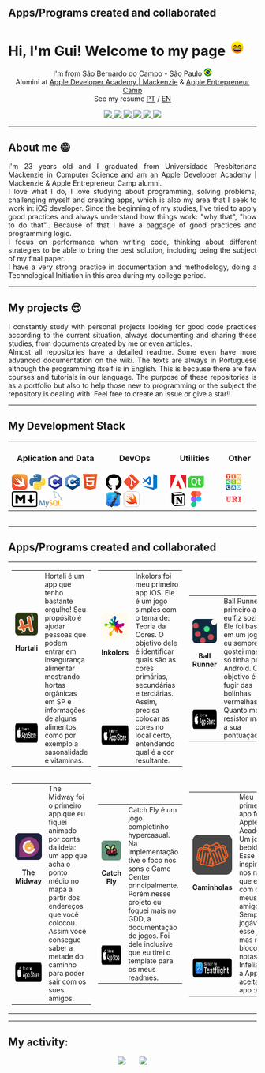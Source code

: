 ## Apps/Programs created and collaborated

# Hi, I'm Gui! Welcome to my page <img src="https://raw.githubusercontent.com/Gui25Reis/Gui25Reis/main/images/_gifs/smile.gif" width="35px"/>

<!-- Introdução -->
<p align="center">
    I'm from São Bernardo do Campo - São Paulo <img width="16" src="https://github.com/Gui25Reis/Gui25Reis/blob/main/images/_icons/Brasil-quadrado.png" alt="Brazil" /> 
    <br/>Alumini at <a href="https://developeracademy.mackenzie.br/">Apple Developer Academy | Mackenzie</a> & <a href="https://developer.apple.com/entrepreneur-camp/"> Apple Entrepreneur Camp</a>
    <br/>See my resume <a href="https://github.com/Gui25Reis/Gui25Reis/blob/main/files/CurriculoPT.pdf">PT</a> / <a href="https://github.com/Gui25Reis/Gui25Reis/blob/main/files/CurriculoEN.pdf">EN</a>
</p>

<!-- Redes sociais -->
<p align="center">
<!-- Instagram -->
    <a href="https://www.instagram.com/kings_25g/">
        <img src="https://img.shields.io/badge/Instagram-c13584?&style=flat-square&logo=instagram&logoColor=white" />
    </a>
<!-- Facebook -->
    <a href="https://www.facebook.com/kings25g/">
        <img src="https://img.shields.io/badge/Facebook-3b5998?&style=flat-square&logo=facebook&logoColor=white" />
    </a>
<!-- Linkedin -->
    <a href="https://www.linkedin.com/in/guilherme-reis-27583a1b7/">
        <img src="https://img.shields.io/badge/Linkedin-0e76a8?&style=flat-square&logo=linkedin&logoColor=white" />
    </a>
<!-- Medium -->
    <a href="https://medium.com/@kings_25g">
        <img src="https://img.shields.io/badge/Medium-000000?&style=flat-square&logo=Medium&logoColor=white" />
    </a>
<!-- App Store -->
    <a href="https://apps.apple.com/br/developer/guilherme-reis/id1572342595">
        <img src="https://img.shields.io/badge/AppStore-2076F3?&style=flat-square&logo=AppStore&logoColor=white" />
    </a>
<!-- Linktree -->
    <a href="https://linktr.ee/kings_25g">
        <img src="https://img.shields.io/badge/Linktree-43E660?&style=flat-square&logo=Linktree&logoColor=white" />
    </a>
</p>

----------
## About me 😁
<p align="justify">
    I'm 23 years old and I graduated from Universidade Presbiteriana Mackenzie in Computer Science and am an Apple Developer Academy | Mackenzie & Apple Entrepreneur Camp alumni.
    <br/>I love what I do, I love studying about programming, solving problems, challenging myself and creating apps, which is also my area that I seek to work in: iOS developer.
    Since the beginning of my studies, I've tried to apply good practices and always understand how things work: "why that", "how to do that".. Because of that I have a baggage of good practices and programming logic.
    <br/>I focus on performance when writing code, thinking about different strategies to be able to bring the best solution, including being the subject of my final paper.
    <br/>I have a very strong practice in documentation and methodology, doing a Technological Initiation in this area during my college period.
</p>

----------
## My projects 😎
<p align="justify">
    I constantly study with personal projects looking for good code practices according to the current situation, always documenting and sharing these studies, from documents created by me or even articles.
    <br/>Almost all repositories have a detailed readme. Some even have more advanced documentation on the wiki. The texts are always in Portuguese although the programming itself is in English. This is because there are few courses and tutorials in our language. The purpose of these repositories is as a portfolio but also to help those new to programming or the subject the repository is dealing with. Feel free to create an issue or give a star!!
</p>

----------
## My Development Stack
<table align="center" style="margin: 0px auto;">
    <tr>
        <td><h3 align="center">Aplication and Data</h3></td>
        <td><h3 align="center">DevOps</h3></td>
        <td><h3 align="center">Utilities</h3></td>
        <td><h3 align="center">Other</h3></td>
    </tr>
    <tr>
        <td>
            <img src="https://github.com/Gui25Reis/Gui25Reis/blob/main/images/_icons/Swift-quadrado.png"/>
            <img src="https://github.com/Gui25Reis/Gui25Reis/blob/main/images/_icons/Pyhon-quadrada.png"/>
            <img src="https://github.com/Gui25Reis/Gui25Reis/blob/main/images/_icons/C-quadrada.png"/>
            <img src="https://github.com/Gui25Reis/Gui25Reis/blob/main/images/_icons/Cpp-quadrada.png"/>
            <img src="https://github.com/Gui25Reis/Gui25Reis/blob/main/images/_icons/HTML-quadrado.png"/>
            <img src="https://github.com/Gui25Reis/Gui25Reis/blob/main/images/_icons/Markdown-quadrado.png"/>
            <a href="https://www.mysql.com/"><img src="https://github.com/Gui25Reis/Gui25Reis/blob/main/images/_icons/MySQL.png"/></a>
        </td>
        <td>
            <a href="https://github.com/Gui25Reis"><img src="https://github.com/Gui25Reis/Gui25Reis/blob/main/images/_icons/GitHub-quadrado.png"/></a>
            <a href="https://git-scm.com/"><img src="https://github.com/Gui25Reis/Gui25Reis/blob/main/images/_icons/Git-quadrada.png"/></a>
            <a href="https://code.visualstudio.com/"><img src="https://github.com/Gui25Reis/Gui25Reis/blob/main/images/_icons/VsCode-quadrado.png"/></a>
            <a href="https://apps.apple.com/br/app/xcode/id497799835"><img src="https://github.com/Gui25Reis/Gui25Reis/blob/main/images/_icons/XCode-quadrado.png"/></a>
            <a href="https://www.apple.com/br/swift/playgrounds/"><img src="https://github.com/Gui25Reis/Gui25Reis/blob/main/images/_icons/SwiftPlaygrounds-quadrado.png"/></a>
        </td>
        <td>
            <img src="https://github.com/Gui25Reis/Gui25Reis/blob/main/images/_icons/Adobe-quadrado.png"/>
            <a href="https://www.qt.io/"><img src="https://github.com/Gui25Reis/Gui25Reis/blob/main/images/_icons/QtDesigner-png.png"/></a>
            <a href="https://www.notion.so/product"><img src="https://github.com/Gui25Reis/Gui25Reis/blob/main/images/_icons/Notion-quadrado.png"/></a>
            <a href="https://www.figma.com/"><img src="https://github.com/Gui25Reis/Gui25Reis/blob/main/images/_icons/Figma-quadrado.png"/></a>
        </td>
        <td>
            <a href="https://www.tinkercad.com/users/4f5dpZ494Qs-kings25g?category=circuits&sort=likes&view_mode=default"><img src="https://github.com/Gui25Reis/Gui25Reis/blob/main/images/_icons/Tinkercad-png.png"/></a>
            <a href="https://www.urionlinejudge.com.br/judge/pt/profile/318386"><img src="https://github.com/Gui25Reis/Gui25Reis/blob/main/images/_icons/URI-quadrado.png"/></a>
    </tr>
</table>

<br/>

----------
## Apps/Programs created and collaborated
<table>
    <!-- >>>>>>>>>>>>>>>>>>>> Linha 01 <<<<<<<<<<<<<<<<<<<<<< -->
    <tr>
        <!-- Hortali -->
        <td>
            <table>
                <tr>
                    <td align="center">
                        <a href="https://github.com/Hortali/Hortali-App">
                            <img src="https://github.com/Gui25Reis/Gui25Reis/blob/main/images/_apps/Hortali-Logo.png"  alt="Logo app Hortali"/>
                        </a>
                        <p><b>Hortali</b></p>
                    </td>
                    <td rowspan="2" width = 400 valign="top">
                        Hortali é um app que tenho bastante orgulho! Seu propósito é ajudar pessoas que podem entrar em insegurança alimentar mostrando hortas orgânicas em SP e informações de alguns alimentos, como por exemplo a sasonalidade e vitaminas.
                    </td>
                </tr>
                <tr>
                    <td>
                        <a href="https://apps.apple.com/br/app/hortali/id6443548466">
                            <img src="https://github.com/Gui25Reis/Gui25Reis/blob/main/images/AppStore-Pt.png" height=40/>
                        </a>
                    </td>
                </tr>
            </table>
        </td>
        <!-- Inkolors -->
        <td>
            <table>
                <tr>
                    <td align="center">
                        <a href="https://github.com/Gui25Reis/Inkolors">
                            <img src="https://github.com/Gui25Reis/Gui25Reis/blob/main/images/_apps/Inkolors-logo.png" alt="Logo app Inkolors"/>
                        </a>
                        <p><b>Inkolors</b></p>
                    </td>
                    <td rowspan="2" width=400 valign="top">
                        Inkolors foi meu primeiro app iOS. Ele é um jogo simples com o tema de: Teoria da Cores. O objetivo dele é identificar quais são as cores primárias, secundárias e terciárias. Assim, precisa colocar as cores no local certo, entendendo qual é a cor resultante.
                    </td>
                </tr>
                <tr>
                    <td>
                        <a href="https://apps.apple.com/us/app/inkolors/id1572342593">
                            <img src="https://github.com/Gui25Reis/Gui25Reis/blob/main/images/AppStore-Pt.png" height=40/>
                        </a>
                    </td>
                </tr>
            </table>
        </td>
        <!-- Ball Runner -->
        <td>
            <table>
                <tr>
                    <td align="center">
                        <a href="https://github.com/Gui25Reis/Ball-Runner">
                            <img src="https://github.com/Gui25Reis/Gui25Reis/blob/main/images/_apps/Ball_Runner-Logo.png"  alt="Logo app Ball Runner"/>
                        </a>
                        <p><b>Ball Runner</b></p>
                    </td>
                    <td rowspan="2" width = 400 valign="top">
                        Ball Runner foi o primeiro app que eu fiz sozinho. Ele foi baseado em um jogo que eu sempre gostei mas que só tinha pra Android. O objetivo é você fugir das bolinhas vermelhas. Quanto mais resistor maior é a sua pontuação.
                    </td>
                </tr>
                <tr>
                    <td>
                        <a href="https://apps.apple.com/br/app/ball-runner/id1579613903">
                            <img src="https://github.com/Gui25Reis/Gui25Reis/blob/main/images/AppStore-Pt.png" height=40/>
                        </a>
                    </td>
                </tr>
            </table>
        </td>
        <!-- Coverless -->
        <td>
            <table>
                <tr>
                    <td align="center">
                        <a href="https://github.com/Gui25Reis/Coverless">
                            <img src="https://github.com/Gui25Reis/Gui25Reis/blob/main/images/_apps/Coverless-logo.png" alt="Logo app Coverless"/>
                        </a>
                        <p><b>Coverless</b></p>
                    </td>
                    <td rowspan="2" width = 400 valign="top">
                        Coverless foi um app com o objetivo de estudar a acessibilidade, desde seu propósito até as suas features. O app tem como objetivo indicar livros a partir das sinopse, sem olha a capa. Nesse app tive o foco com APIs principalmente.
                    </td>
                </tr>
                <tr>
                    <td>
                        <a href="https://apps.apple.com/us/app/coverless-your-book-sugestion/id1587382412">
                            <img src="https://github.com/Gui25Reis/Gui25Reis/blob/main/images/AppStore-Pt.png" height=40/>
                        </a>
                    </td>
                </tr>
            </table>
        </td>
    </tr>
    <!-- >>>>>>>>>>>>>>>>>>>> Linha 02 <<<<<<<<<<<<<<<<<<<<<< -->
    <tr>
        <!-- The Midway -->
        <td>
            <table>
                <tr>
                    <td align="center">
                        <a href="https://github.com/The-Midway/TheMidway-App">
                            <img src="https://github.com/Gui25Reis/Gui25Reis/blob/main/images/_apps/The_Midway-Logo.png"  alt="Logo app The Midway"/>
                        </a>
                        <p><b>The Midway</b></p>
                    </td>
                    <td rowspan="2" width = 400 valign="top">
                        The Midway foi o primeiro app que eu fiquei animado por conta da ideia: um app que acha o ponto médio no mapa a partir dos endereços que você colocou. Assim você consegue saber a metade do caminho para poder sair com os sues amigos.
                    </td>
                </tr>
                <tr>
                    <td>
                        <a href="https://apps.apple.com/br/app/the-midway/id1599585926">
                            <img src="https://github.com/Gui25Reis/Gui25Reis/blob/main/images/AppStore-Pt.png" height=40/>
                        </a>
                    </td>
                </tr>
            </table>
        </td>
        <!-- Catch Fly -->
        <td>
            <table>
                <tr>
                    <td align="center">
                        <a href="https://github.com/rebeccamello/Catch-Fly">
                            <img src="https://github.com/Gui25Reis/Gui25Reis/blob/main/images/_apps/CatchFly-Logo.png"  alt="Logo app Catch Fly"/>
                        </a>
                        <p><b>Catch Fly</b></p>
                    </td>
                    <td rowspan="2" width = 400 valign="top">
                        Catch Fly é um jogo completinho hypercasual. Na implementação tive o foco nos sons e Game Center principalmente. Porém nesse projeto eu foquei mais no GDD, a documentação de jogos. Foi dele inclusive que eu tirei o template para os meus readmes.
                    </td> 
                </tr>
                <tr>
                    <td>
                        <a href="https://apps.apple.com/us/app/catch-fly-the-escape/id1615619928">
                            <img src="https://github.com/Gui25Reis/Gui25Reis/blob/main/images/AppStore-Pt.png" height=40/>
                        </a>
                    </td>
                </tr>
            </table>
        </td>
        <!-- Caminholas -->
        <td>
            <table>
                <tr>
                    <td align="center">
                        <a href="https://github.com/Gui25Reis/Drink-Game">
                            <img src="https://github.com/Gui25Reis/Gui25Reis/blob/main/images/_apps/Caminholas-logo.png"  alt="Logo app Caminholas"/>
                        </a>
                        <p><b>Caminholas</b></p>
                    </td>
                    <td rowspan="2" width = 400 valign="top">
                        Meu primeiro app fora da Apple Academy. Um jogo de bebida. Esse app foi inspirado nos rolês que eu tive com os meus amigos. Sempre jogávamos esse jogo, mas no bloco de notas. Infelizmente a Apple não aceita esse app :/
                    </td>
                </tr>
                <tr>
                    <td>
                        <a href="https://kings-gui.notion.site/Caminholas-88a8027d54594057ab3d6867bf906cf1?pvs=4">
                            <img src="https://github.com/Gui25Reis/Gui25Reis/blob/main/images/Testflight-Pt.png" height=40/>
                        </a>
                    </td>
                </tr>
            </table>
        </td>
    </tr>
</table>

----------
## My activity:
<p align="center">
    <img src="https://github-readme-stats.vercel.app/api?username=gui25reis&show_icons=true&theme=onedark" height="175px"/>&nbsp;&nbsp;&nbsp;&nbsp;&nbsp;&nbsp;
    <img src= "https://github-readme-stats.vercel.app/api/top-langs/?username=gui25reis&amp;theme=dark&layout=compact" height="175px"/>
</p>
